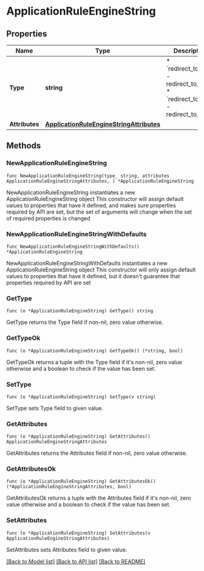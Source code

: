 # ApplicationRuleEngineString

## Properties

Name | Type | Description | Notes
------------ | ------------- | ------------- | -------------
**Type** | **string** | * &#x60;redirect_to_301&#x60; - redirect_to_301 * &#x60;redirect_to_302&#x60; - redirect_to_302 | 
**Attributes** | [**ApplicationRuleEngineStringAttributes**](ApplicationRuleEngineStringAttributes.md) |  | 

## Methods

### NewApplicationRuleEngineString

`func NewApplicationRuleEngineString(type_ string, attributes ApplicationRuleEngineStringAttributes, ) *ApplicationRuleEngineString`

NewApplicationRuleEngineString instantiates a new ApplicationRuleEngineString object
This constructor will assign default values to properties that have it defined,
and makes sure properties required by API are set, but the set of arguments
will change when the set of required properties is changed

### NewApplicationRuleEngineStringWithDefaults

`func NewApplicationRuleEngineStringWithDefaults() *ApplicationRuleEngineString`

NewApplicationRuleEngineStringWithDefaults instantiates a new ApplicationRuleEngineString object
This constructor will only assign default values to properties that have it defined,
but it doesn't guarantee that properties required by API are set

### GetType

`func (o *ApplicationRuleEngineString) GetType() string`

GetType returns the Type field if non-nil, zero value otherwise.

### GetTypeOk

`func (o *ApplicationRuleEngineString) GetTypeOk() (*string, bool)`

GetTypeOk returns a tuple with the Type field if it's non-nil, zero value otherwise
and a boolean to check if the value has been set.

### SetType

`func (o *ApplicationRuleEngineString) SetType(v string)`

SetType sets Type field to given value.


### GetAttributes

`func (o *ApplicationRuleEngineString) GetAttributes() ApplicationRuleEngineStringAttributes`

GetAttributes returns the Attributes field if non-nil, zero value otherwise.

### GetAttributesOk

`func (o *ApplicationRuleEngineString) GetAttributesOk() (*ApplicationRuleEngineStringAttributes, bool)`

GetAttributesOk returns a tuple with the Attributes field if it's non-nil, zero value otherwise
and a boolean to check if the value has been set.

### SetAttributes

`func (o *ApplicationRuleEngineString) SetAttributes(v ApplicationRuleEngineStringAttributes)`

SetAttributes sets Attributes field to given value.



[[Back to Model list]](../README.md#documentation-for-models) [[Back to API list]](../README.md#documentation-for-api-endpoints) [[Back to README]](../README.md)


